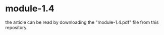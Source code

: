 # module-1.4

the article can be read by downloading the "module-1.4.pdf" file from this repository.
